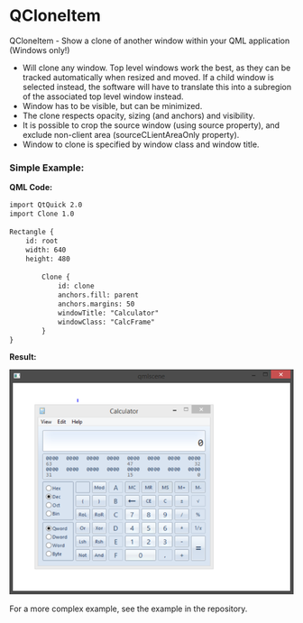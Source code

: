 # QCloneItem
QCloneItem - Show a clone of another window within your QML application (Windows only!)

* Will clone any window. Top level windows work the best, as they can be tracked automatically when resized and moved. If a child window is selected instead, the software will have to translate this into a subregion of the associated top level window instead.
* Window has to be visible, but can be minimized.
* The clone respects opacity, sizing (and anchors) and visibility.
* It is possible to crop the source window (using source property), and exclude non-client area (sourceCLientAreaOnly property).
* Window to clone is specified by window class and window title.

### Simple Example:
**QML Code:**
```
import QtQuick 2.0
import Clone 1.0

Rectangle {
    id: root
    width: 640
    height: 480

        Clone {
            id: clone
            anchors.fill: parent
            anchors.margins: 50
            windowTitle: "Calculator"
            windowClass: "CalcFrame"
        }
}

```
**Result:**

![Example](/example/example.png "Example")

For a more complex example, see the example in the repository.